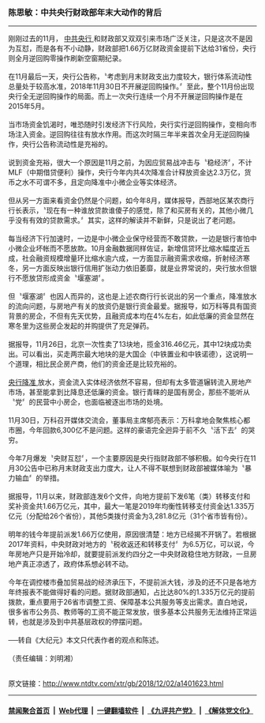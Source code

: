 ### 陈思敏：中共央行财政部年末大动作的背后
------------------------

<div class="wysiwyg">
 刚刚过去的11月，
 <a href="http://www.ntdtv.com/xtr/gb/articlelistbytag_中共央行.html" target="_blank">
  中共央行
 </a>
 和财政部又双双引来市场广泛关注，只是这次不是因为互怼，而是各有不小动静，财政部把1.66万亿财政资金提前下达给31省份，央行则全月逆回购零操作刷新空窗期纪录。
 <br/>
 <br/>
 在11月最后一天，央行公告称，〝考虑到月末财政支出力度较大，银行体系流动性总量处于较高水准，2018年11月30日不开展逆回购操作。〞至此，整个11月份出现央行全无逆回购操作的局面。而上一次央行连续一个月不开展逆回购操作是在2015年5月。
 <br/>
 <br/>
 当市场资金饥渴时，唯恐随时引发经济下行风险，央行实行逆回购操作，变相向市场注入资金。逆回购往往有放水作用。而这次时隔三年半来首次全月无逆回购操作，央行公告称流动性是充裕的。
 <br/>
 <br/>
 说到资金充裕，很大一个原因是11月之前，为因应贸易战冲击与〝稳经济〞，不计MLF（中期借贷便利）操作，央行今年内共4次降准合计释放资金达2.3万亿，货币之水不可谓不多，且定向降准中小微企业等实体经济。
 <br/>
 <br/>
 但从另一方面来看资金仍然是个问题，如今年8月，媒体报导，西部地区某农商行行长表示，〝现在有一种谁放贷款谁傻子的感觉，除了和买房有关的，其他小微几乎没有有效的贷款需求。〞其实，这样的解读并不新鲜，只是说出了老问题。
 <br/>
 <br/>
 每当经济下行加速时，一边是中小微企业保守经营而不敢贷款，一边是银行害怕中小微企业坏帐而不愿放款。10月金融数据同样佐证，新增信贷环比缩水幅度近五成，社会融资规模增量环比缩水逾六成，一方面显示融资需求收缩，折射经济寒冬，另一方面反映出银行信用扩张动力依旧萎靡，就是业界常说的，央行放水但银行不愿放贷形成资金〝堰塞湖〞。
 <br/>
 <br/>
 但〝堰塞湖〞也因人而异的，这也是上述农商行行长说出的另一个重点，降准放水的流向问题，与房地产有关的放资仍是银行资金最爱。据报导，如万科等具有国资背景的房企，不但有先天优势，且融资成本均在4%左右，如此低廉的资金显然在寒冬里为这些房企发起的并购提供了充足弹药。
 <br/>
 <br/>
 据报导，11月26日，北京一次性卖了13块地，揽金316.46亿元，其中12块成功卖出。可以看出，买走两宗最大地块的是大国企（中铁置业和中铁诺德），这说明一个道理，相比民企房产商，他们的资金还是比较充裕的。
 <br/>
 <br/>
 <a href="http://www.ntdtv.com/xtr/gb/articlelistbytag_央行降准.html" target="_blank">
  央行降准
 </a>
 放水，资金流入实体经济依然不容易，但却有太多管道辗转流入房地产市场，甚至能拿到比降息还低廉的资金。银行青睐的是国有房企，那些不能听从〝党〞的民营中小房企，也面临被逐出市场的处境。
 <br/>
 <br/>
 11月30日，万科召开媒体交流会，董事局主席郁亮表示：万科拿地会聚焦核心都市圈，今年回款6,300亿不是问题。这样的豪语完全迥异于前不久〝活下去〞的哭穷。
 <br/>
 <br/>
 今年7月爆发〝央财互怼〞，一个主要原因是央行指财政部不够积极。如今央行在11月30公告中已称月末财政支出力度大，让人不得不联想到财政部被媒体喻为〝暴力输血〞的举措。
 <br/>
 <br/>
 据报导，11月以来，财政部连发6个文件，向地方提前下发6笔（类）转移支付和奖补资金共1.66万亿元，其中，最大一笔是2019年均衡性转移支付资金达1.335万亿元（分配给26个省份），其他5类拨付资金为3,281.8亿元（31个省市皆有份）。
 <br/>
 <br/>
 明年的钱今年提前派发1.66万亿使用，原因很清楚：地方已经揭不开锅了。若根据2017年资料，中央财政对地方的〝税收返还和转移支付〞为6.5万亿，可以说，今年房地产只是开始冷却，就要提前派发约四分之一中央财政稳住地方财政，一旦房地产真正凉透了，政府体系想必转不动。
 <br/>
 <br/>
 今年在调控楼市叠加贸易战的经济承压下，不提前派大钱，涉及的还不只是各地方年终报表不能做得好看的问题。据财政部通知，占比达80%的1.335万亿元的提前拨款，重点要用于26省市调整工资、保障基本公共服务等支出需求。直白地说，很多省市公务员、教师等的工资不能正常发放，很多基本公共服务无法维持正常运转，也就是涉及到中共基层政权的停摆问题。
 <br/>
 <br/>
 ──转自《大纪元》本文只代表作者的观点和陈述。
 <br/>
 <br/>
 （责任编辑：刘明湘）
</div>

<br/>原文链接：http://www.ntdtv.com/xtr/gb/2018/12/02/a1401623.html


------------------------
#### [禁闻聚合首页](https://github.com/gfw-breaker/banned-news/blob/master/README.md) &nbsp;|&nbsp; [Web代理](https://github.com/gfw-breaker/open-proxy/blob/master/README.md) &nbsp;|&nbsp; [一键翻墙软件](https://github.com/gfw-breaker/nogfw/blob/master/README.md) &nbsp;|&nbsp; [《九评共产党》](https://github.com/gfw-breaker/9ping.md/blob/master/README.md#九评之一评共产党是什么) &nbsp;|&nbsp; [《解体党文化》](https://github.com/gfw-breaker/jtdwh.md/blob/master/README.md#绪论)